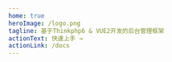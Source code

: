 ```yaml
---
home: true
heroImage: /logo.png
tagline: 基于Thinkphp6 & VUE2开发的后台管理框架
actionText: 快速上手 →
actionLink: /docs
---
```


